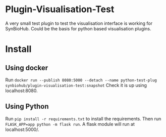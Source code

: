 # Plugin-Visualisation-Test
A very small test plugin to test the visualisation interface is working for SynBioHub. Could be the basis for python based visualisation plugins.

# Install
## Using docker
Run `docker run --publish 8080:5000 --detach --name python-test-plug synbiohub/plugin-visualisation-test:snapshot`
Check it is up using localhost:8080.

## Using Python
Run `pip install -r requirements.txt` to install the requirements. Then run `FLASK_APP=app python -m flask run`. A flask module will run at localhost:5000/.
